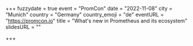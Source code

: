 +++
fuzzydate = true
event = "PromCon"
date = "2022-11-08"
city = "Munich"
country = "Germany"
country_emoji = "de"
eventURL = "https://promcon.io"
title = "What's new in Prometheus and its ecosystem"
slidesURL = ""

+++


